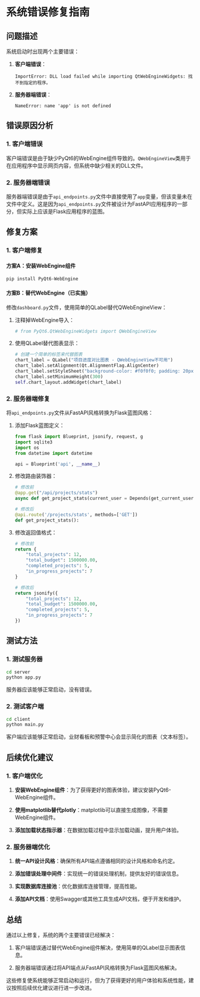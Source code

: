 # 系统错误修复指南

## 问题描述

系统启动时出现两个主要错误：

1. **客户端错误**：
   ```
   ImportError: DLL load failed while importing QtWebEngineWidgets: 找不到指定的程序。
   ```

2. **服务器端错误**：
   ```
   NameError: name 'app' is not defined
   ```

## 错误原因分析

### 1. 客户端错误

客户端错误是由于缺少PyQt6的WebEngine组件导致的。`QWebEngineView`类用于在应用程序中显示网页内容，但系统中缺少相关的DLL文件。

### 2. 服务器端错误

服务器端错误是由于`api_endpoints.py`文件中直接使用了`app`变量，但该变量未在文件中定义。这是因为`api_endpoints.py`文件被设计为FastAPI应用程序的一部分，但实际上应该是Flask应用程序的蓝图。

## 修复方案

### 1. 客户端修复

#### 方案A：安装WebEngine组件

```bash
pip install PyQt6-WebEngine
```

#### 方案B：替代WebEngine（已实施）

修改`dashboard.py`文件，使用简单的QLabel替代QWebEngineView：

1. 注释掉WebEngine导入：
   ```python
   # from PyQt6.QtWebEngineWidgets import QWebEngineView
   ```

2. 使用QLabel替代图表显示：
   ```python
   # 创建一个简单的标签来代替图表
   chart_label = QLabel("项目进度对比图表 - QWebEngineView不可用")
   chart_label.setAlignment(Qt.AlignmentFlag.AlignCenter)
   chart_label.setStyleSheet("background-color: #f0f0f0; padding: 20px; font-size: 16px;")
   chart_label.setMinimumHeight(300)
   self.chart_layout.addWidget(chart_label)
   ```

### 2. 服务器端修复

将`api_endpoints.py`文件从FastAPI风格转换为Flask蓝图风格：

1. 添加Flask蓝图定义：
   ```python
   from flask import Blueprint, jsonify, request, g
   import sqlite3
   import os
   from datetime import datetime

   api = Blueprint('api', __name__)
   ```

2. 修改路由装饰器：
   ```python
   # 修改前
   @app.get("/api/projects/stats")
   async def get_project_stats(current_user = Depends(get_current_user)):
   
   # 修改后
   @api.route('/projects/stats', methods=['GET'])
   def get_project_stats():
   ```

3. 修改返回值格式：
   ```python
   # 修改前
   return {
       "total_projects": 12,
       "total_budget": 1500000.00,
       "completed_projects": 5,
       "in_progress_projects": 7
   }
   
   # 修改后
   return jsonify({
       "total_projects": 12,
       "total_budget": 1500000.00,
       "completed_projects": 5,
       "in_progress_projects": 7
   })
   ```

## 测试方法

### 1. 测试服务器

```bash
cd server
python app.py
```

服务器应该能够正常启动，没有错误。

### 2. 测试客户端

```bash
cd client
python main.py
```

客户端应该能够正常启动，业财看板和预警中心会显示简化的图表（文本标签）。

## 后续优化建议

### 1. 客户端优化

1. **安装WebEngine组件**：为了获得更好的图表体验，建议安装PyQt6-WebEngine组件。

2. **使用matplotlib替代plotly**：matplotlib可以直接生成图像，不需要WebEngine组件。

3. **添加加载状态指示器**：在数据加载过程中显示加载动画，提升用户体验。

### 2. 服务器端优化

1. **统一API设计风格**：确保所有API端点遵循相同的设计风格和命名约定。

2. **添加错误处理中间件**：实现统一的错误处理机制，提供友好的错误信息。

3. **实现数据库连接池**：优化数据库连接管理，提高性能。

4. **添加API文档**：使用Swagger或其他工具生成API文档，便于开发和维护。

## 总结

通过以上修复，系统的两个主要错误已经解决：

1. 客户端错误通过替代WebEngine组件解决，使用简单的QLabel显示图表信息。

2. 服务器端错误通过将API端点从FastAPI风格转换为Flask蓝图风格解决。

这些修复使系统能够正常启动和运行，但为了获得更好的用户体验和系统性能，建议按照后续优化建议进行进一步改进。
